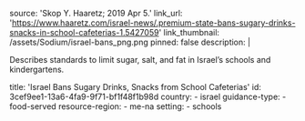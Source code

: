 source: 'Skop Y. Haaretz; 2019 Apr 5.'
link_url: 'https://www.haaretz.com/israel-news/.premium-state-bans-sugary-drinks-snacks-in-school-cafeterias-1.5427059'
link_thumbnail: /assets/Sodium/israel-bans_png.png
pinned: false
description: |
  <p>Describes standards to limit sugar, salt, and fat in Israel’s schools and kindergartens.
  </p>
title: 'Israel Bans Sugary Drinks, Snacks from School Cafeterias'
id: 3cef9ee1-13a6-4fa9-9f71-bf1f48f1b98d
country:
  - israel
guidance-type:
  - food-served
resource-region:
  - me-na
setting:
  - schools
